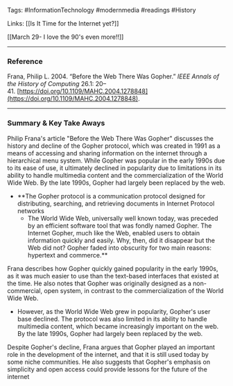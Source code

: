 Tags: #InformationTechnology #modernmedia #readings #History 

Links: [[Is It Time for the Internet yet?]] 

[[March 29- I love the 90's even more!!]]

---
### Reference 
Frana, Philip L. 2004. “Before the Web There Was Gopher.” _IEEE Annals of the History of Computing_ 26.1: 20–41. [https://doi.org/10.1109/MAHC.2004.1278848](https://doi.org/10.1109/MAHC.2004.1278848).

---
### Summary & Key Take Aways

Philip Frana's article "Before the Web There Was Gopher" discusses the history and decline of the Gopher protocol, which was created in 1991 as a means of accessing and sharing information on the internet through a hierarchical menu system. While Gopher was popular in the early 1990s due to its ease of use, it ultimately declined in popularity due to limitations in its ability to handle multimedia content and the commercialization of the World Wide Web. By the late 1990s, Gopher had largely been replaced by the web.

- **The Gopher protocol is a communication protocol designed for distributing, searching, and retrieving documents in Internet Protocol networks
	- The World Wide Web, universally well known today, was preceded by an efficient software tool that was fondly named Gopher. The Internet Gopher, much like the Web, enabled users to obtain information quickly and easily. Why, then, did it disappear but the Web did not? Gopher faded into obscurity for two main reasons: hypertext and commerce.**

Frana describes how Gopher quickly gained popularity in the early 1990s, as it was much easier to use than the text-based interfaces that existed at the time. He also notes that Gopher was originally designed as a non-commercial, open system, in contrast to the commercialization of the World Wide Web.
- However, as the World Wide Web grew in popularity, Gopher's user base declined. The protocol was also limited in its ability to handle multimedia content, which became increasingly important on the web. By the late 1990s, Gopher had largely been replaced by the web.

Despite Gopher's decline, Frana argues that Gopher played an important role in the development of the internet, and that it is still used today by some niche communities. He also suggests that Gopher's emphasis on simplicity and open access could provide lessons for the future of the internet
